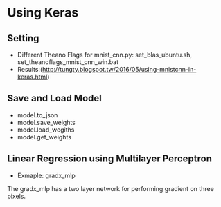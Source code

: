 # Using Keras

## Setting
* Different Theano Flags for mnist_cnn.py: set_blas_ubuntu.sh, set_theanoflags_mnist_cnn_win.bat
* Results:(http://tungty.blogspot.tw/2016/05/using-mnistcnn-in-keras.html)

## Save and Load Model
* model.to_json
* model.save_weights
* model.load_wegiths
* model.get_weights

## Linear Regression using Multilayer Perceptron
* Exmaple: gradx_mlp

The gradx_mlp has a two layer network for performing gradient on three pixels.

